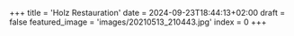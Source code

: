 +++
title = 'Holz Restauration'
date = 2024-09-23T18:44:13+02:00
draft = false
featured_image = 'images/20210513_210443.jpg'
index = 0
+++




